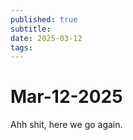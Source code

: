 ```yaml
---
published: true
subtitle: 
date: 2025-03-12
tags: 
---
```


# Mar-12-2025

Ahh shit, here we go again.